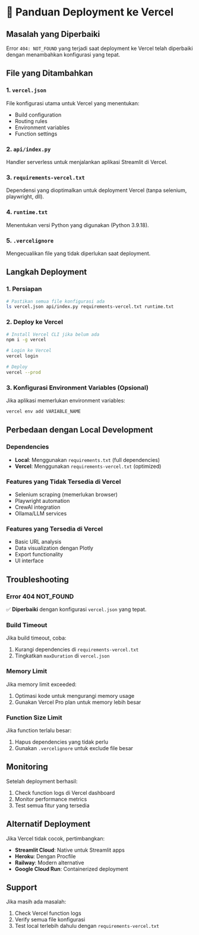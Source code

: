 # 🚀 Panduan Deployment ke Vercel

## Masalah yang Diperbaiki

Error `404: NOT_FOUND` yang terjadi saat deployment ke Vercel telah diperbaiki dengan menambahkan konfigurasi yang tepat.

## File yang Ditambahkan

### 1. `vercel.json`
File konfigurasi utama untuk Vercel yang menentukan:
- Build configuration
- Routing rules
- Environment variables
- Function settings

### 2. `api/index.py`
Handler serverless untuk menjalankan aplikasi Streamlit di Vercel.

### 3. `requirements-vercel.txt`
Dependensi yang dioptimalkan untuk deployment Vercel (tanpa selenium, playwright, dll).

### 4. `runtime.txt`
Menentukan versi Python yang digunakan (Python 3.9.18).

### 5. `.vercelignore`
Mengecualikan file yang tidak diperlukan saat deployment.

## Langkah Deployment

### 1. Persiapan
```bash
# Pastikan semua file konfigurasi ada
ls vercel.json api/index.py requirements-vercel.txt runtime.txt
```

### 2. Deploy ke Vercel
```bash
# Install Vercel CLI jika belum ada
npm i -g vercel

# Login ke Vercel
vercel login

# Deploy
vercel --prod
```

### 3. Konfigurasi Environment Variables (Opsional)
Jika aplikasi memerlukan environment variables:
```bash
vercel env add VARIABLE_NAME
```

## Perbedaan dengan Local Development

### Dependencies
- **Local**: Menggunakan `requirements.txt` (full dependencies)
- **Vercel**: Menggunakan `requirements-vercel.txt` (optimized)

### Features yang Tidak Tersedia di Vercel
- Selenium scraping (memerlukan browser)
- Playwright automation
- CrewAI integration
- Ollama/LLM services

### Features yang Tersedia di Vercel
- Basic URL analysis
- Data visualization dengan Plotly
- Export functionality
- UI interface

## Troubleshooting

### Error 404 NOT_FOUND
✅ **Diperbaiki** dengan konfigurasi `vercel.json` yang tepat.

### Build Timeout
Jika build timeout, coba:
1. Kurangi dependencies di `requirements-vercel.txt`
2. Tingkatkan `maxDuration` di `vercel.json`

### Memory Limit
Jika memory limit exceeded:
1. Optimasi kode untuk mengurangi memory usage
2. Gunakan Vercel Pro plan untuk memory lebih besar

### Function Size Limit
Jika function terlalu besar:
1. Hapus dependencies yang tidak perlu
2. Gunakan `.vercelignore` untuk exclude file besar

## Monitoring

Setelah deployment berhasil:
1. Check function logs di Vercel dashboard
2. Monitor performance metrics
3. Test semua fitur yang tersedia

## Alternatif Deployment

Jika Vercel tidak cocok, pertimbangkan:
- **Streamlit Cloud**: Native untuk Streamlit apps
- **Heroku**: Dengan Procfile
- **Railway**: Modern alternative
- **Google Cloud Run**: Containerized deployment

## Support

Jika masih ada masalah:
1. Check Vercel function logs
2. Verify semua file konfigurasi
3. Test local terlebih dahulu dengan `requirements-vercel.txt`